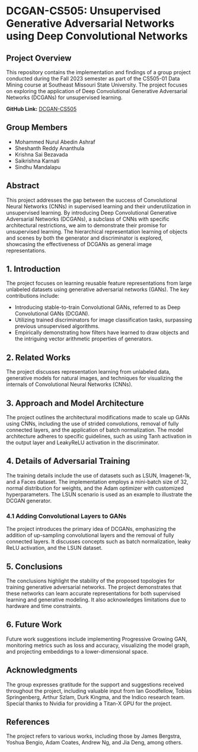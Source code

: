 # DCGAN-CS505: Unsupervised Generative Adversarial Networks using Deep Convolutional Networks

## Project Overview

This repository contains the implementation and findings of a group project conducted during the Fall 2023 semester as part of the CS505-01 Data Mining course at Southeast Missouri State University. The project focuses on exploring the application of Deep Convolutional Generative Adversarial Networks (DCGANs) for unsupervised learning.

**GitHub Link:** [DCGAN-CS505](https://github.com/abedin-ashraf/DCGAN-CS505)

## Group Members

- Mohammed Nurul Abedin Ashraf
- Sheshanth Reddy Ananthula
- Krishna Sai Bezavada
- Saikrishna Karnati
- Sindhu Mandalapu

## Abstract

This project addresses the gap between the success of Convolutional Neural Networks (CNNs) in supervised learning and their underutilization in unsupervised learning. By introducing Deep Convolutional Generative Adversarial Networks (DCGANs), a subclass of CNNs with specific architectural restrictions, we aim to demonstrate their promise for unsupervised learning. The hierarchical representation learning of objects and scenes by both the generator and discriminator is explored, showcasing the effectiveness of DCGANs as general image representations.

## 1. Introduction

The project focuses on learning reusable feature representations from large unlabeled datasets using generative adversarial networks (GANs). The key contributions include:

- Introducing stable-to-train Convolutional GANs, referred to as Deep Convolutional GANs (DCGAN).
- Utilizing trained discriminators for image classification tasks, surpassing previous unsupervised algorithms.
- Empirically demonstrating how filters have learned to draw objects and the intriguing vector arithmetic properties of generators.

## 2. Related Works

The project discusses representation learning from unlabeled data, generative models for natural images, and techniques for visualizing the internals of Convolutional Neural Networks (CNNs).

## 3. Approach and Model Architecture

The project outlines the architectural modifications made to scale up GANs using CNNs, including the use of strided convolutions, removal of fully connected layers, and the application of batch normalization. The model architecture adheres to specific guidelines, such as using Tanh activation in the output layer and LeakyReLU activation in the discriminator.

## 4. Details of Adversarial Training

The training details include the use of datasets such as LSUN, Imagenet-1k, and a Faces dataset. The implementation employs a mini-batch size of 32, normal distribution for weights, and the Adam optimizer with customized hyperparameters. The LSUN scenario is used as an example to illustrate the DCGAN generator.

### 4.1 Adding Convolutional Layers to GANs

The project introduces the primary idea of DCGANs, emphasizing the addition of up-sampling convolutional layers and the removal of fully connected layers. It discusses concepts such as batch normalization, leaky ReLU activation, and the LSUN dataset.

## 5. Conclusions

The conclusions highlight the stability of the proposed topologies for training generative adversarial networks. The project demonstrates that these networks can learn accurate representations for both supervised learning and generative modeling. It also acknowledges limitations due to hardware and time constraints.

## 6. Future Work

Future work suggestions include implementing Progressive Growing GAN, monitoring metrics such as loss and accuracy, visualizing the model graph, and projecting embeddings to a lower-dimensional space.

## Acknowledgments

The group expresses gratitude for the support and suggestions received throughout the project, including valuable input from Ian Goodfellow, Tobias Springenberg, Arthur Szlam, Durk Kingma, and the Indico research team. Special thanks to Nvidia for providing a Titan-X GPU for the project.

## References

The project refers to various works, including those by James Bergstra, Yoshua Bengio, Adam Coates, Andrew Ng, and Jia Deng, among others.
